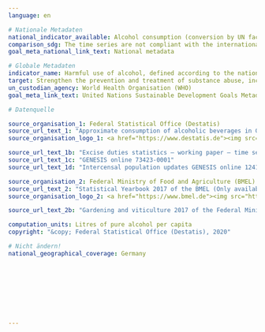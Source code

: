 ```yaml
---
language: en

# Nationale Metadaten
national_indicator_available: Alcohol consumption (conversion by UN factors) <br> Alcohol consumption (conversion by national factors)
comparison_sdg: The time series are not compliant with the international metadata description.
goal_meta_national_link_text: National metadata

# Globale Metadaten
indicator_name: Harmful use of alcohol, defined according to the national context as alcohol per capita consumption (aged 15 years and older) within a calendar year in litres of pure alcohol
target: Strengthen the prevention and treatment of substance abuse, including narcotic drug abuse and harmful use of alcohol
un_custodian_agency: World Health Organisation (WHO)
goal_meta_link_text: United Nations Sustainable Development Goals Metadata

# Datenquelle

source_organisation_1: Federal Statistical Office (Destatis)
source_url_text_1: "Approximate consumption of alcoholic beverages in Germany (Only available in German)<br>-Excise duties statistics – working paper – time series (Only available in German)"
source_organisation_logo_1: <a href="https://www.destatis.de"><img src="https://g205sdgs.github.io/sdg-indicators/public/LogosEn/destatis.png" alt="Logo Destatis" /></a>

source_url_text_1b: "Excise duties statistics – working paper – time series (Only available in German)"
source_url_text_1c: "GENESIS online 73423-0001"
source_url_text_1d: "Intercensal population updates GENESIS online 12411-0040"

source_organisation_2: Federal Ministry of Food and Agriculture (BMEL)
source_url_text_2: "Statistical Yearbook 2017 of the BMEL (Only available in German)"
source_organisation_logo_2: <a href="https://www.bmel.de"><img src="https://g205sdgs.github.io/sdg-indicators/public/LogosEn/bmel.png" alt="Logo BMEL" /></a>

source_url_text_2b: "Gardening and viticulture 2017 of the Federal Ministry of Food and Agriculture (Only available in German)"

computation_units: Litres of pure alcohol per capita
copyright: "&copy; Federal Statistical Office (Destatis), 2020"

# Nicht ändern!
national_geographical_coverage: Germany









---
```

